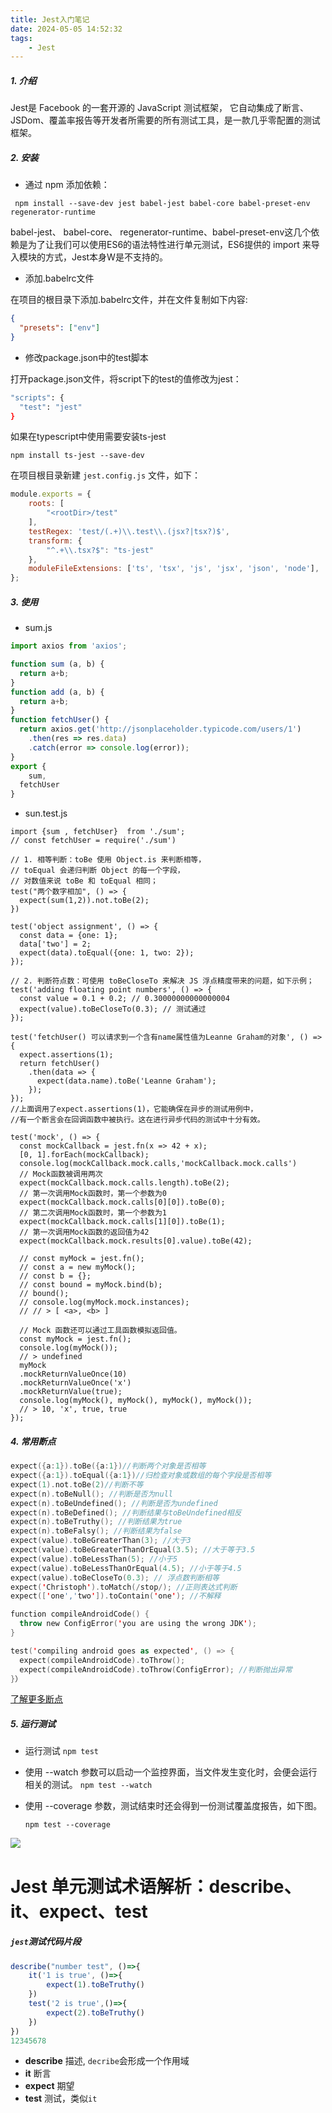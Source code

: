```yaml
---
title: Jest入门笔记
date: 2024-05-05 14:52:32
tags:
	- Jest
---
```

##### 1. 介绍

Jest是 Facebook 的一套开源的 JavaScript 测试框架， 它自动集成了断言、JSDom、覆盖率报告等开发者所需要的所有测试工具，是一款几乎零配置的测试框架。

##### 2. 安装

- 通过 npm 添加依赖：

```shell
 npm install --save-dev jest babel-jest babel-core babel-preset-env regenerator-runtime
```

babel-jest、 babel-core、 regenerator-runtime、babel-preset-env这几个依赖是为了让我们可以使用ES6的语法特性进行单元测试，ES6提供的 import 来导入模块的方式，Jest本身W是不支持的。

- 添加.babelrc文件

 在项目的根目录下添加.babelrc文件，并在文件复制如下内容:

```json
{
  "presets": ["env"]
}
```

- 修改package.json中的test脚本

打开package.json文件，将script下的test的值修改为jest：

```bash
"scripts": {
  "test": "jest"
}
```

如果在typescript中使用需要安装ts-jest

```shell
npm install ts-jest --save-dev
```

在项目根目录新建 `jest.config.js` 文件，如下：

```js
module.exports = {
    roots: [
        "<rootDir>/test"
    ],
    testRegex: 'test/(.+)\\.test\\.(jsx?|tsx?)$',
    transform: {
        "^.+\\.tsx?$": "ts-jest"
    },
    moduleFileExtensions: ['ts', 'tsx', 'js', 'jsx', 'json', 'node'],
};
```

##### 3. 使用

- sum.js

```jsx
import axios from 'axios';

function sum (a, b) {
  return a+b;
}
function add (a, b) {
  return a+b;
}
function fetchUser() {
  return axios.get('http://jsonplaceholder.typicode.com/users/1')
    .then(res => res.data)
    .catch(error => console.log(error));
}
export {
	sum,
  fetchUser
}
```

- sun.test.js

```tsx
import {sum , fetchUser}  from './sum';
// const fetchUser = require('./sum')

// 1. 相等判断：toBe 使用 Object.is 来判断相等，
// toEqual 会递归判断 Object 的每一个字段，
// 对数值来说 toBe 和 toEqual 相同；
test("两个数字相加", () => {
  expect(sum(1,2)).not.toBe(2);
})

test('object assignment', () => {
  const data = {one: 1};
  data['two'] = 2;
  expect(data).toEqual({one: 1, two: 2});
});

// 2. 判断符点数：可使用 toBeCloseTo 来解决 JS 浮点精度带来的问题，如下示例；
test('adding floating point numbers', () => {
  const value = 0.1 + 0.2; // 0.30000000000000004
  expect(value).toBeCloseTo(0.3); // 测试通过
});

test('fetchUser() 可以请求到一个含有name属性值为Leanne Graham的对象', () => {
  expect.assertions(1);
  return fetchUser()
    .then(data => {
      expect(data.name).toBe('Leanne Graham');
    });
});
//上面调用了expect.assertions(1)，它能确保在异步的测试用例中，
//有一个断言会在回调函数中被执行。这在进行异步代码的测试中十分有效。

test('mock', () => {
  const mockCallback = jest.fn(x => 42 + x);
  [0, 1].forEach(mockCallback);
  console.log(mockCallback.mock.calls,'mockCallback.mock.calls')
  // Mock函数被调用两次
  expect(mockCallback.mock.calls.length).toBe(2);
  // 第一次调用Mock函数时，第一个参数为0
  expect(mockCallback.mock.calls[0][0]).toBe(0);
  // 第二次调用Mock函数时，第一个参数为1
  expect(mockCallback.mock.calls[1][0]).toBe(1);
  // 第一次调用Mock函数的返回值为42
  expect(mockCallback.mock.results[0].value).toBe(42);

  // const myMock = jest.fn();
  // const a = new myMock();
  // const b = {};
  // const bound = myMock.bind(b);
  // bound();
  // console.log(myMock.mock.instances);
  // // > [ <a>, <b> ]

  // Mock 函数还可以通过工具函数模拟返回值。
  const myMock = jest.fn();
  console.log(myMock());
  // > undefined
  myMock
  .mockReturnValueOnce(10)
  .mockReturnValueOnce('x')
  .mockReturnValue(true);
  console.log(myMock(), myMock(), myMock(), myMock());
  // > 10, 'x', true, true
});
```

##### 4. 常用断点

```kotlin
expect({a:1}).toBe({a:1})//判断两个对象是否相等
expect({a:1}).toEqual({a:1})//归检查对象或数组的每个字段是否相等
expect(1).not.toBe(2)//判断不等
expect(n).toBeNull(); //判断是否为null
expect(n).toBeUndefined(); //判断是否为undefined
expect(n).toBeDefined(); //判断结果与toBeUndefined相反
expect(n).toBeTruthy(); //判断结果为true
expect(n).toBeFalsy(); //判断结果为false
expect(value).toBeGreaterThan(3); //大于3
expect(value).toBeGreaterThanOrEqual(3.5); //大于等于3.5
expect(value).toBeLessThan(5); //小于5
expect(value).toBeLessThanOrEqual(4.5); //小于等于4.5
expect(value).toBeCloseTo(0.3); // 浮点数判断相等
expect('Christoph').toMatch(/stop/); //正则表达式判断
expect(['one','two']).toContain('one'); //不解释

function compileAndroidCode() {
  throw new ConfigError('you are using the wrong JDK');
}

test('compiling android goes as expected', () => {
  expect(compileAndroidCode).toThrow();
  expect(compileAndroidCode).toThrow(ConfigError); //判断抛出异常
}）
```

[了解更多断点](https://links.jianshu.com/go?to=https%3A%2F%2Fjestjs.io%2Fdocs%2Fen%2Fexpect.html)

##### 5. 运行测试

- 运行测试
   `npm test`

- 使用 --watch 参数可以启动一个监控界面，当文件发生变化时，会便会运行相关的测试。
   `npm test --watch`

- 使用 --coverage 参数，测试结束时还会得到一份测试覆盖度报告，如下图。

  ```
  npm test --coverage
  ```
![](media/15983636140540.jpg)



  

# Jest 单元测试术语解析：describe、it、expect、test

##### `jest`测试代码片段

```javascript
describe("number test", ()=>{
	it('1 is true', ()=>{
		expect(1).toBeTruthy()
	})
	test('2 is true',()=>{
		expect(2).toBeTruthy()
	})
})
12345678
```

- **describe** 描述, `decribe`会形成一个作用域
- **it** 断言
- **expect** 期望
- **test** 测试，类似`it`